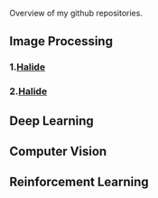 Overview of my github repositories.


## Image Processing

### 1.[Halide](https://github.com/l5shi/Halide_Tutorial)
### 2.[Halide](https://github.com/l5shi/Halide_Tutorial)

## Deep Learning

## Computer Vision

## Reinforcement Learning

